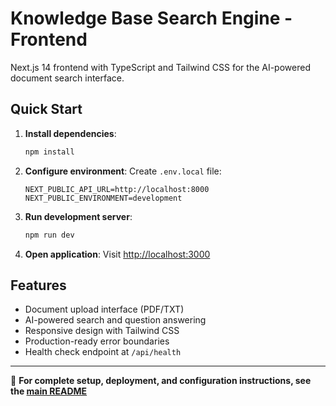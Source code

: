 # Knowledge Base Search Engine - Frontend

Next.js 14 frontend with TypeScript and Tailwind CSS for the AI-powered document search interface.

## Quick Start

1. **Install dependencies**:
   ```bash
   npm install
   ```

2. **Configure environment**:
   Create `.env.local` file:
   ```env
   NEXT_PUBLIC_API_URL=http://localhost:8000
   NEXT_PUBLIC_ENVIRONMENT=development
   ```

3. **Run development server**:
   ```bash
   npm run dev
   ```

4. **Open application**:
   Visit [http://localhost:3000](http://localhost:3000)

## Features
- Document upload interface (PDF/TXT)
- AI-powered search and question answering
- Responsive design with Tailwind CSS
- Production-ready error boundaries
- Health check endpoint at `/api/health`

---

📖 **For complete setup, deployment, and configuration instructions, see the [main README](../README.md)**
